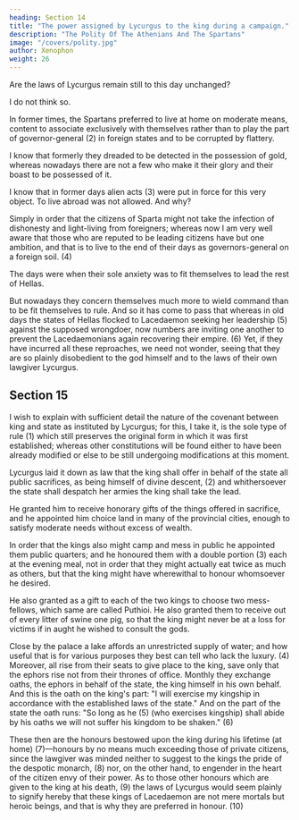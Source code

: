 ```yaml
---
heading: Section 14
title: "The power assigned by Lycurgus to the king during a campaign."
description: "The Polity Of The Athenians And The Spartans"
image: "/covers/polity.jpg"
author: Xenophon
weight: 26
---
```



Are the laws of Lycurgus remain still to this day unchanged? 

I do not think so.

In former times, the Spartans preferred to live at home on moderate means, content to associate exclusively with themselves rather than to play the part of governor-general (2) in foreign states and to be corrupted by flattery.

I know that formerly they dreaded to be detected in the possession of gold, whereas nowadays there are not a few who make it their glory and their boast to be possessed of it.

I know that in former days alien acts (3) were put in force for this very object. To live abroad was not allowed. And why? 

Simply in order that the citizens of Sparta might not take the infection of dishonesty and light-living from foreigners; whereas now I am very well aware that those who are reputed to be leading citizens have but one ambition, and that is to live to the end of their days as governors-general on a foreign soil. (4) 

The days were when their sole anxiety was to fit themselves to lead the rest of Hellas.

But nowadays they concern themselves much more to wield command than to be fit themselves to rule. And so it has come to pass that whereas in old days the states of Hellas flocked to Lacedaemon seeking her leadership (5) against the supposed wrongdoer, now numbers are inviting one another to prevent the Lacedaemonians again recovering their empire. (6) Yet, if they have incurred all these reproaches, we need not wonder, seeing that they are so plainly disobedient to the god himself and to the laws of their own lawgiver Lycurgus.

<!--  (1) For the relation of this chapter to the rest of the treatise, see
    Grote, ix. 325; Ern. Naumann, "de Xen. libro qui" {LAK. POLITEIA}
    inscribitur, p. 18 foll.; Newmann, "Pol. Aristot." ii. 326.

 (2) Harmosts.

 (3) "Xenelasies," {xenelasiai} technically called. See Plut. "Lycurg."
    27; "Agis," 10; Thuc. ii. 39, where Pericles contrasts the liberal
    spirit of the democracy with Spartan exclusiveness; "Our city is
    thrown open to the world, and we never expel a foreigner or
    prevent him from seeing or learning anything of which the secret,
    if revealed to an enemy, might profit him."—Jowett, i. 118.

 (4) Lit. "harmosts"; and for the taste of living abroad, see what is
    said of Dercylidas, "Hell." IV. iii. 2. The harmosts were not
    removed till just before Leuctra (371 B.C.), "Hell." VI. iv. 1,
    and after, see Paus. VIII. lii. 4; IX. lxiv.

 (5) See Plut. "Lycurg." 30 (Clough, i. 124).

 (6) This passage would seem to fix the date of the chapter xiv. as
    about the time of the Athenian confederacy of 378 B.C.; "Hell." V.
    iv. 34; "Rev." v. 6. See also Isocr. "Panegyr." 380 B.C.; Grote,
    "H. G." ix. 325. See the text of a treaty between Athens, Chios,
    Mytilene, and Byzantium; Kohler, "Herm." v. 10; Rangabe, "Antiq.
    Hellen." ii. 40, 373; Naumann, op. cit. 26. -->


## Section 15

I wish to explain with sufficient detail the nature of the covenant between king and state as instituted by Lycurgus; for this, I take it, is the sole type of rule (1) which still preserves the original form in which it was first established; whereas other constitutions will be found either to have been already modified or else to be still undergoing modifications at this moment.

<!--  (1) Or, "magistracy"; the word {arkhe} at once signifies rule and
    governmental office. -->

Lycurgus laid it down as law that the king shall offer in behalf of the state all public sacrifices, as being himself of divine descent, (2) and whithersoever the state shall despatch her armies the king shall take the lead.

He granted him to receive honorary gifts of the things offered in sacrifice, and he appointed him choice land in many of the provincial cities, enough to satisfy moderate needs without excess of wealth. 

In order that the kings also might camp and mess in public he appointed them public quarters; and he honoured them with a double portion (3) each at the evening meal, not in order that they might actually eat twice as much as others, but that the king might have wherewithal to honour whomsoever he desired.

He also granted as a gift to each of the two kings to choose two mess-fellows, which same are called Puthioi. He also granted them to receive out of every litter of swine one pig, so that the king might never be at a loss for victims if in aught he wished to consult the gods.

<!--  (2) I.e. a Heracleid, in whichever line descended, and, through
    Heracles, from Zeus himself. The kings are therefore "heroes,"
    i.e. demigods. See below; and for their privileges, see Herod. vi.
    56, 57.

 (3) See "Ages." v. 1. -->

Close by the palace a lake affords an unrestricted supply of water; and how useful that is for various purposes they best can tell who lack the luxury. (4) Moreover, all rise from their seats to give place to the king, save only that the ephors rise not from their thrones of office. Monthly they exchange oaths, the ephors in behalf of the state, the king himself in his own behalf. And this is the oath on the king's part: "I will exercise my kingship in accordance with the established laws of the state." And on the part of the state the oath runs: "So long as he (5) (who exercises kingship) shall abide by his oaths we will not suffer his kingdom to be shaken." (6)

<!--  (4) See Hartman, "An. Xen. N." p. 274; but cf. "Cyneget." v. 34;
    "Anab." V. iii. 8.

 (5) Lit. "he yonder."

 (6) Lit. "we will keep it for him unshaken." See L. Dindorf, n. ad
    loc. and praef. p. 14 D. -->

These then are the honours bestowed upon the king during his lifetime (at home) (7)—honours by no means much exceeding those of private citizens, since the lawgiver was minded neither to suggest to the kings the pride of the despotic monarch, (8) nor, on the other hand, to engender in the heart of the citizen envy of their power. As to those other honours which are given to the king at his death, (9) the laws of Lycurgus would seem plainly to signify hereby that these kings of Lacedaemon are not mere mortals but heroic beings, and that is why they are preferred in honour. (10)

<!--  (7) The words "at home" look like an insertion.

 (8) Lit. "the tyrant's pride."

 (9) See "Hell." III. iii. 1; "Ages." xi. 16; Herod. vi. 58.

 (10) Intentionally or not on the part of the writer, the concluding
    words, in which the intention of the Laws is conveyed, assume a
    metrical form:

        {oukh os anthropous all os eroas tous
         Lakedaimonion basileis protetimekasin.}

    See Ern. Naumann, op. cit. p. 18. -->